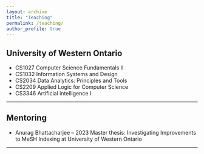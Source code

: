 ```yaml
---
layout: archive
title: "Teaching"
permalink: /teaching/
author_profile: true
---
```


## University of Western Ontario
* CS1027 Computer Science Fundamentals II
* CS1032 Information Systems and Design 
* CS2034 Data Analytics: Principles and Tools 
* CS2209 Applied Logic for Computer Science 
* CS3346 Artificial intelligence I

---

## Mentoring
* Anurag Bhattacharjee – 2023 Master thesis: Investigating Improvements to MeSH Indexing at University of Western Ontario 

---
